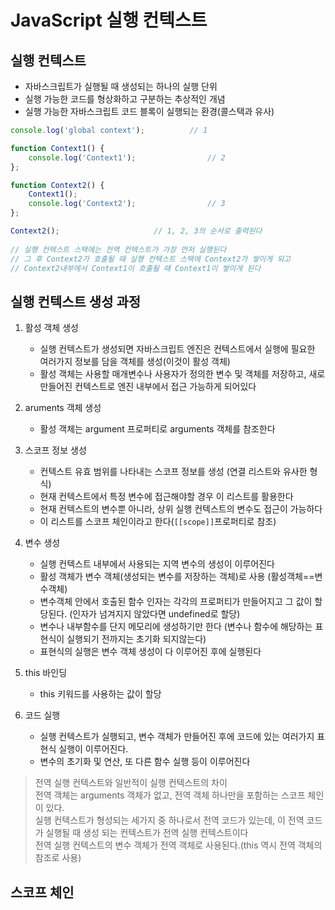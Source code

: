 # JavaScript 실행 컨텍스트

## 실행 컨텍스트
* 자바스크립트가 실행될 때 생성되는 하나의 실행 단위
* 실행 가능한 코드를 형상화하고 구분하는 추상적인 개념
* 실행 가능한 자바스크립트 코드 블록이 실행되는 환경(콜스택과 유사)

``` javascript
console.log('global context');			// 1

function Context1() {
	console.log('Context1');				// 2
};

function Context2() {
	Context1();
	console.log('Context2');				// 3
};

Context2();						// 1, 2, 3의 순서로 출력된다
	
// 실행 컨텍스트 스택에는 전역 컨텍스트가 가장 먼저 실행된다
// 그 후 Context2가 호출될 때 실행 컨텍스트 스택에 Context2가 쌓이게 되고
// Context2내부에서 Context1이 호출될 때 Context1이 쌓이게 된다
```

## 실행 컨텍스트 생성 과정
1. 활성 객체 생성
	* 실행 컨텍스트가 생성되면 자바스크립트 엔진은 컨텍스트에서 실행에 필요한 여러가지 정보를 담을 객체를 생성(이것이 활성 객체)
	* 활성 객체는 사용할 매개변수나 사용자가 정의한 변수 및 객체를 저장하고, 새로 만들어진 컨텍스트로 엔진 내부에서 접근 가능하게 되어있다

2. aruments 객체 생성
	* 활성 객체는 argument 프로퍼티로  arguments 객체를 참조한다

3. 스코프 정보 생성
	* 컨텍스트 유효 범위를 나타내는 스코프 정보를 생성 (연결 리스트와 유사한 형식)
	* 현재 컨텍스트에서 특정 변수에 접근해야할 경우 이 리스트를 활용한다
	* 현재 컨텍스트의 변수뿐 아니라, 상위 실행 컨텍스트의 변수도 접근이 가능하다
	* 이 리스트를 스코프 체인이라고 한다(`[[scope]]`프로퍼티로 참조)

4. 변수 생성
	* 실행 컨텍스트 내부에서 사용되는 지역 변수의 생성이 이루어진다
	* 활성 객체가 변수 객체(생성되는 변수를 저장하는 객체)로 사용 (활성객체==변수객체)
	* 변수객체 안에서 호출된 함수 인자는 각각의 프로퍼티가 만들어지고 그 값이 할당된다. (인자가 넘겨지지 않았다면 undefined로 할당)
	* 변수나 내부함수를 단지 메모리에 생성하기만 한다 (변수나 함수에 해당하는 표현식이 실행되기 전까지는 초기화 되지않는다)
	* 표현식의 실행은 변수 객체 생성이 다 이루어진 후에 실행된다


5. this 바인딩
	* 	this 키워드를 사용하는 값이 할당

6. 코드 실행
	* 	실행 컨텍스트가 실행되고, 변수 객체가 만들어진 후에 코드에 있는 여러가지 표현식 실행이 이루어진다.
	* 	변수의 초기화 및 연산, 또 다른 함수 실행 등이 이루어진다
	
> 전역 실행 컨텍스트와 일반적이 실행 컨텍스트의 차이  
> 전역 객체는 arguments 객체가 없고, 전역 객체 하나만을 포함하는 스코프 체인이 있다.  
> 실행 컨텍스트가 형성되는 세가지 중 하나로서 전역 코드가 있는데, 이 전역 코드가 실행될 때 생성 되는 컨텍스트가 전역 실행 컨텍스트이다  
> 전역 실행 컨텍스트의 변수 객체가 전역 객체로 사용된다.(this 역시 전역 객체의 참조로 사용)  



## 스코프 체인













